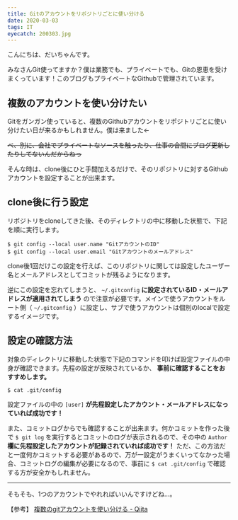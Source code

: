 ```yaml
---
title: Gitのアカウントをリポジトリごとに使い分ける
date: 2020-03-03
tags: IT
eyecatch: 200303.jpg
---
```


こんにちは、だいちゃんです。

みなさんGit使ってますか？僕は業務でも、プライベートでも、Gitの恩恵を受けまくっています！このブログもプライベートなGithubで管理されています。

## 複数のアカウントを使い分けたい

Gitをガンガン使っていると、複数のGithubアカウントをリポジトリごとに使い分けたい日が来るかもしれません。僕は来ました←

~~べ、別に、会社でプライベートなソースを触ったり、仕事の合間にブログ更新したりしてないんだからねっ~~

そんな時は、clone後にひと手間加えるだけで、そのリポジトリに対するGithubアカウントを設定することが出来ます。

## clone後に行う設定

リポジトリをcloneしてきた後、そのディレクトリの中に移動した状態で、下記を順に実行します。

```
$ git config --local user.name "GitアカウントのID"
$ git config --local user.email "Gitアカウントのメールアドレス"
```

clone後1回だけこの設定を行えば、このリポジトリに関しては設定したユーザー名とメールアドレスとしてコミットが残るようになります。

逆にこの設定を忘れてしまうと、 `~/.gitconfig` **に設定されているID・メールアドレスが適用されてしまう** ので注意が必要です。メインで使うアカウントをルート側（ `~/.gitconfig` ）に設定し、サブで使うアカウントは個別のlocalで設定するイメージです。

## 設定の確認方法

対象のディレクトリに移動した状態で下記のコマンドを叩けば設定ファイルの中身が確認できます。先程の設定が反映されているか、 **事前に確認することをおすすめします。**

```
$ cat .git/config
```

設定ファイルの中の `[user]` **が先程設定したアカウント・メールアドレスになっていれば成功です！**

また、コミットログからでも確認することが出来ます。何かコミットを作った後で `$ git log` を実行するとコミットのログが表示されるので、その中の `Author` **欄に先程設定したアカウントが記録されていれば成功です！** ただ、この方法だと一度何かコミットする必要があるので、万が一設定がうまくいってなかった場合、コミットログの編集が必要になるので、事前に `$ cat .git/config` で確認する方が安全かもしれません。

-----

そもそも、1つのアカウントでやれればいいんですけどね...。

【参考】 [複数のgitアカウントを使い分ける - Qiita](https://qiita.com/0084ken/items/f4a8b0fbff135a987fea)

